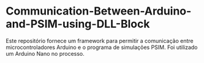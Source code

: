 # Communication-Between-Arduino-and-PSIM-using-DLL-Block
Este repositório fornece um framework para permitir a comunicação entre microcontroladores Arduino e o programa de simulações PSIM. Foi utilizado um Arduino Nano no processo.
